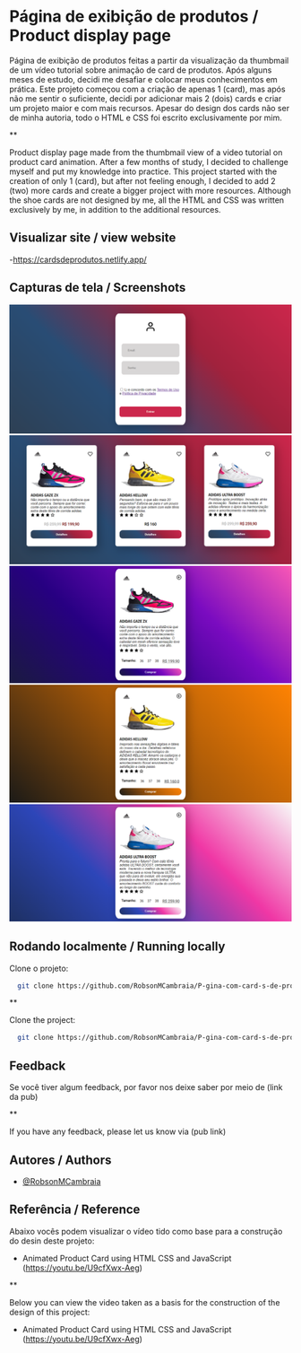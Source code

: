 
# Página de exibição de produtos / Product display page

Página de exibição de produtos feitas a partir da visualização da thumbmail de um vídeo tutorial sobre animação de card de produtos. Após alguns meses de estudo, decidi me desafiar e colocar meus conhecimentos em prática. Este projeto começou com a criação de apenas 1 (card), mas após não me sentir o suficiente, decidi por adicionar mais 2 (dois) cards e criar um projeto maior e com mais recursos. Apesar do design dos cards não ser de minha autoria, todo o HTML e CSS foi escrito exclusivamente por mim.

**

Product display page made from the thumbmail view of a video tutorial on product card animation. After a few months of study, I decided to challenge myself and put my knowledge into practice. This project started with the creation of only 1 (card), but after not feeling enough, I decided to add 2 (two) more cards and create a bigger project with more resources. Although the shoe cards are not designed by me, all the HTML and CSS was written exclusively by me, in addition to the additional resources.

## Visualizar site / view website

-https://cardsdeprodutos.netlify.app/

## Capturas de tela / Screenshots

![Login page](assets/images/Screenshots/1.png?raw=true "Screenshot")
![Card page](assets/images/Screenshots/2.png?raw=true "Screenshot")
![Others Screenshots](assets/images/Screenshots/3.png?raw=true "Screenshot")
![Others Screenshots](assets/images/Screenshots/4.png?raw=true "Screenshot")
![Others Screenshots](assets/images/Screenshots/5.png?raw=true "Screenshot")


## Rodando localmente / Running locally

Clone o projeto:

```bash
  git clone https://github.com/RobsonMCambraia/P-gina-com-card-s-de-produtos.git
```

**

Clone the project:

```bash
  git clone https://github.com/RobsonMCambraia/P-gina-com-card-s-de-produtos.git
```

## Feedback

Se você tiver algum feedback, por favor nos deixe saber por meio de (link da pub)

**

If you have any feedback, please let us know via (pub link)

## Autores / Authors

- [@RobsonMCambraia](https://github.com/RobsonMCambraia)


## Referência / Reference

Abaixo vocês podem visualizar o vídeo tido como base para a construção do desin deste projeto:

 - Animated Product Card using HTML CSS and JavaScript (https://youtu.be/U9cfXwx-Aeg)
 
 **

Below you can view the video taken as a basis for the construction of the design of this project:

 - Animated Product Card using HTML CSS and JavaScript (https://youtu.be/U9cfXwx-Aeg)
